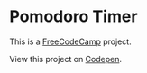# Pomodoro Timer

This is a [FreeCodeCamp](http://www.freecodecamp.org "FreeCodeCamp") project.

View this project on [Codepen](https://codepen.io/Digital_M/full/vYLjJXY "Pomodoro Timer").
